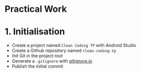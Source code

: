 # Practical Work

# 1. Initialisation 
- Create a project named `Clean Coding TP` with Android Studio
- Create a Github repository named `clean-coding-tp`
- Init Git in the project root
- Generate a `.gitignore` with [gitignore.io](https://www.gitignore.io)
- Publish the initial commit